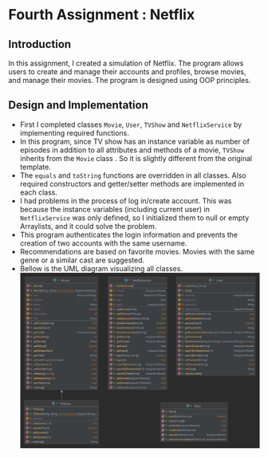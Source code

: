 # Fourth Assignment : Netflix


## Introduction
In this assignment, I created a simulation of Netflix. The program allows users to create and manage their accounts and profiles, browse movies, and manage their movies. The program is designed using OOP principles.

## Design and Implementation
- First I completed classes `Movie`, `User`, `TVShow` and `NetflixService` by implementing required functions.  
- In this program, since TV show has an instance variable as number of episodes in addition to all attributes and methods of a movie, `TVShow` inherits from the `Movie` class . So it is slightly different from the original template.  
- The `equals` and `toString` functions are overridden in all classes. Also required constructors and getter/setter methods are implemented in each class.
- I had problems in the process of log in/create account. This was because the instance variables (including current user) in `NetflixService` was only defined, so I initialized them to null or empty Arraylists, and it could solve the problem.
- This program authenticates the login information and prevents the creation of two accounts with the same username.
- Recommendations are based on favorite movies. Movies with the same genre or a similar cast are suggested.
- Bellow is the UML diagram visualizing all classes.
![UML.png](UML.png)
